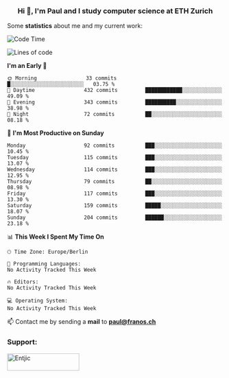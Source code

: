<h3 align="center">Hi 👋, I'm Paul and I study computer science at ETH Zurich</h3>


Some **statistics** about me and my current work:

<!--START_SECTION:waka-->
![Code Time](http://img.shields.io/badge/Code%20Time-1%2C278%20hrs%2042%20mins-blue)

![Lines of code](https://img.shields.io/badge/From%20Hello%20World%20I%27ve%20Written-1.8%20million%20lines%20of%20code-blue)

**I'm an Early 🐤** 

```text
🌞 Morning                33 commits          █░░░░░░░░░░░░░░░░░░░░░░░░   03.75 % 
🌆 Daytime                432 commits         ████████████░░░░░░░░░░░░░   49.09 % 
🌃 Evening                343 commits         ██████████░░░░░░░░░░░░░░░   38.98 % 
🌙 Night                  72 commits          ██░░░░░░░░░░░░░░░░░░░░░░░   08.18 % 
```
📅 **I'm Most Productive on Sunday** 

```text
Monday                   92 commits          ███░░░░░░░░░░░░░░░░░░░░░░   10.45 % 
Tuesday                  115 commits         ███░░░░░░░░░░░░░░░░░░░░░░   13.07 % 
Wednesday                114 commits         ███░░░░░░░░░░░░░░░░░░░░░░   12.95 % 
Thursday                 79 commits          ██░░░░░░░░░░░░░░░░░░░░░░░   08.98 % 
Friday                   117 commits         ███░░░░░░░░░░░░░░░░░░░░░░   13.30 % 
Saturday                 159 commits         █████░░░░░░░░░░░░░░░░░░░░   18.07 % 
Sunday                   204 commits         ██████░░░░░░░░░░░░░░░░░░░   23.18 % 
```


📊 **This Week I Spent My Time On** 

```text
🕑︎ Time Zone: Europe/Berlin

💬 Programming Languages: 
No Activity Tracked This Week

🔥 Editors: 
No Activity Tracked This Week

💻 Operating System: 
No Activity Tracked This Week
```


<!--END_SECTION:waka-->

📫 Contact me by sending a **mail** to **paul@franos.ch**

<h3 align="left">Support:</h3>
<p><a href="https://ko-fi.com/Entjic"> <img align="left" src="https://cdn.ko-fi.com/cdn/kofi3.png?v=3" height="40" width="168" alt="Entjic" /></a></p>
